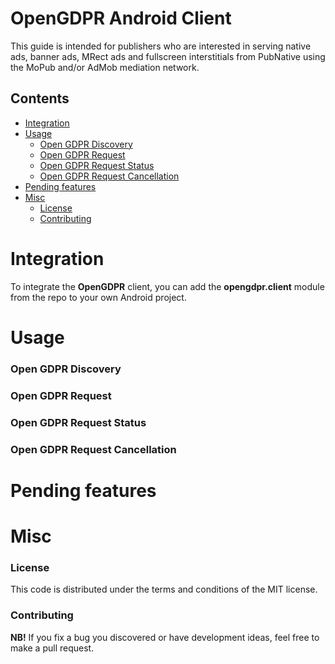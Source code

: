 # OpenGDPR Android Client

This guide is intended for publishers who are interested in serving native ads, banner ads, MRect ads and fullscreen interstitials from PubNative using the MoPub and/or AdMob mediation network.

## Contents

* [Integration](#integration)
* [Usage](#usage)
    * [Open GDPR Discovery](#opengdpr-discovery)
    * [Open GDPR Request](#opengdpr-request)
    * [Open GDPR Request Status](#opengdpr-status)
    * [Open GDPR Request Cancellation](#opengdpr-cancel)
* [Pending features](#pending-features)
* [Misc](#misc)
    * [License](#misc_license)
    * [Contributing](#misc_contributing)

<a name="integration"></a>
# Integration

To integrate the **OpenGDPR** client, you can add the **opengdpr.client** module from the repo to your own Android project.

<a name="usage"></a>
# Usage

<a name="opengdpr-discovery"></a>
### Open GDPR Discovery

<a name="opengdpr-request"></a>
### Open GDPR Request

<a name="opengdpr-status"></a>
### Open GDPR Request Status

<a name="opengdpr-cancel"></a>
### Open GDPR Request Cancellation

<a name="pending-features"></a>
# Pending features

<a name="misc"></a>
# Misc

<a name="misc_license"></a>
### License

This code is distributed under the terms and conditions of the MIT license.

<a name="misc_contributing"></a>
### Contributing

**NB!** If you fix a bug you discovered or have development ideas, feel free to make a pull request.